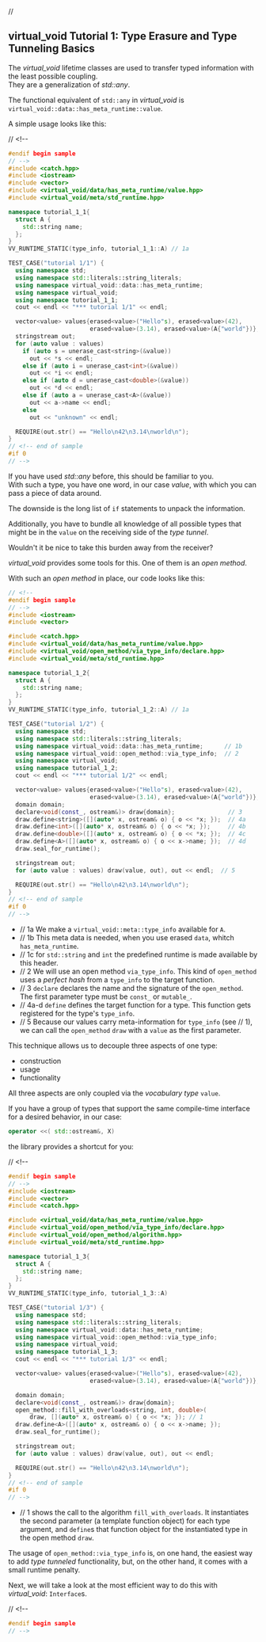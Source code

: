 ﻿// <!--
#if 0
// -->

<a name="t1"></a>
## virtual_void Tutorial 1: Type Erasure and Type Tunneling Basics

The *virtual_void* lifetime classes are used to transfer typed information with the least possible coupling.  
They are a generalization of *std::any*.

The functional equivalent of `std::any` in *virtual_void* is `virtual_void::data::has_meta_runtime::value`.

A simple usage looks like this:

// <!--
```cpp
#endif begin sample
// -->
#include <catch.hpp>
#include <iostream>
#include <vector>
#include <virtual_void/data/has_meta_runtime/value.hpp>
#include <virtual_void/meta/std_runtime.hpp>

namespace tutorial_1_1{
  struct A {
    std::string name;
  };
}
VV_RUNTIME_STATIC(type_info, tutorial_1_1::A) // 1a

TEST_CASE("tutorial 1/1") {
  using namespace std;
  using namespace std::literals::string_literals;
  using namespace virtual_void::data::has_meta_runtime;
  using namespace virtual_void;
  using namespace tutorial_1_1;
  cout << endl << "*** tutorial 1/1" << endl;

  vector<value> values{erased<value>("Hello"s), erased<value>(42),
                       erased<value>(3.14), erased<value>(A{"world"})};
  stringstream out;
  for (auto value : values)
    if (auto s = unerase_cast<string>(&value))
      out << *s << endl;
    else if (auto i = unerase_cast<int>(&value))
      out << *i << endl;
    else if (auto d = unerase_cast<double>(&value))
      out << *d << endl;
    else if (auto a = unerase_cast<A>(&value))
      out << a->name << endl;
    else
      out << "unknown" << endl;

  REQUIRE(out.str() == "Hello\n42\n3.14\nworld\n");
}
// <!-- end of sample
#if 0
// -->
```
If you have used *std::any* before, this should be familiar to you.  
With such a type, you have one word, in our case *value*, with which you can pass a piece of data around.

The downside is the long list of `if` statements to unpack the information.  

Additionally, you have to bundle all knowledge of all possible types that might be in the `value` on the receiving side of the *type tunnel*.

Wouldn't it be nice to take this burden away from the receiver?

<a name="t2"></a>

*virtual_void* provides some tools for this. One of them is an *open method*.  

With such an *open method* in place, our code looks like this:


```cpp
// <!--
#endif begin sample
// -->
#include <iostream>
#include <vector>

#include <catch.hpp>
#include <virtual_void/data/has_meta_runtime/value.hpp>
#include <virtual_void/open_method/via_type_info/declare.hpp>
#include <virtual_void/meta/std_runtime.hpp>

namespace tutorial_1_2{
  struct A {
    std::string name;
  };
}
VV_RUNTIME_STATIC(type_info, tutorial_1_2::A) // 1a

TEST_CASE("tutorial 1/2") {
  using namespace std;
  using namespace std::literals::string_literals;
  using namespace virtual_void::data::has_meta_runtime;      // 1b
  using namespace virtual_void::open_method::via_type_info;  // 2
  using namespace virtual_void;
  using namespace tutorial_1_2;
  cout << endl << "*** tutorial 1/2" << endl;

  vector<value> values{erased<value>("Hello"s), erased<value>(42),
                       erased<value>(3.14), erased<value>(A{"world"})};
  domain domain;
  declare<void(const_, ostream&)> draw{domain};               // 3
  draw.define<string>([](auto* x, ostream& o) { o << *x; });  // 4a
  draw.define<int>([](auto* x, ostream& o) { o << *x; });     // 4b
  draw.define<double>([](auto* x, ostream& o) { o << *x; });  // 4c
  draw.define<A>([](auto* x, ostream& o) { o << x->name; });  // 4d
  draw.seal_for_runtime();

  stringstream out;
  for (auto value : values) draw(value, out), out << endl;  // 5

  REQUIRE(out.str() == "Hello\n42\n3.14\nworld\n");
}
// <!-- end of sample
#if 0 
// -->
```

- // 1a We make a `virtual_void::meta::type_info` available for `A`. 
- // 1b This meta data is needed, when you use erased `data`, whitch `has_meta_runtime`. 
- // 1c for `std::string` and `int` the predefined runtime is made available by this header. 
- // 2 We will use an open method `via_type_info`. This kind of `open_method` uses a *perfect hash* from a `type_info` to the target function.
- // 3 `declare` declares the name and the signature of the `open_method`. The first parameter type must be `const_` or `mutable_`.
- // 4a-d `define` defines the target function for a type. This function gets registered for the type's `type_info`.
- // 5 Because our values carry meta-information for `type_info` (see // 1), we can call the `open_method` `draw` with a `value` as the first parameter.

This technique allows us to decouple three aspects of one type:
- construction
- usage
- functionality

All three aspects are only coupled via the *vocabulary type* `value`.

<a name="t3"></a>
If you have a group of types that support the same compile-time interface for a desired behavior, in our case:

```cpp
operator <<( std::ostream&, X)
```
the library provides a shortcut for you: 

// <!--
```cpp
#endif begin sample
// -->
#include <iostream>
#include <vector>
#include <catch.hpp>

#include <virtual_void/data/has_meta_runtime/value.hpp>
#include <virtual_void/open_method/via_type_info/declare.hpp>
#include <virtual_void/open_method/algorithm.hpp>
#include <virtual_void/meta/std_runtime.hpp>

namespace tutorial_1_3{
  struct A {
    std::string name;
  };
}
VV_RUNTIME_STATIC(type_info, tutorial_1_3::A)

TEST_CASE("tutorial 1/3") {
  using namespace std;
  using namespace std::literals::string_literals;
  using namespace virtual_void::data::has_meta_runtime;
  using namespace virtual_void::open_method::via_type_info;
  using namespace virtual_void;
  using namespace tutorial_1_3;
  cout << endl << "*** tutorial 1/3" << endl;

  vector<value> values{erased<value>("Hello"s), erased<value>(42),
                       erased<value>(3.14), erased<value>(A{"world"})};

  domain domain;
  declare<void(const_, ostream&)> draw{domain};
  open_method::fill_with_overloads<string, int, double>(
      draw, [](auto* x, ostream& o) { o << *x; }); // 1
  draw.define<A>([](auto* x, ostream& o) { o << x->name; });
  draw.seal_for_runtime();

  stringstream out;
  for (auto value : values) draw(value, out), out << endl;

  REQUIRE(out.str() == "Hello\n42\n3.14\nworld\n");
}
// <!-- end of sample
#if 0 
// -->
```

- // 1 shows the call to the algorithm `fill_with_overloads`. It instantiates the second parameter (a template function object) for each type argument, and `define`s that function object for the instantiated type in the open method `draw`.

The usage of `open_method::via_type_info` is, on one hand, the easiest way to add *type tunneled* functionality, but, on the other hand, it comes with a small runtime penalty.

Next, we will take a look at the most efficient way to do this with *virtual_void*: `Interface`s.

// <!--
```cpp
#endif begin sample
// -->
